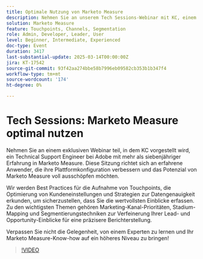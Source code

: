 ```yaml
---
title: Optimale Nutzung von Marketo Measure
description: Nehmen Sie an unserem Tech Sessions-Webinar mit KC, einem technischen Support-Techniker für Adobe, teil, um Ihre Marketo Measure-Kenntnisse zu erweitern. Erfahren Sie mehr über Best Practices für die Touchpoint-Aufnahme, Kundeneinstellungen und Datengenauigkeit. Erkunden Sie die Prioritäten von Marketing-Kanälen, die Stadienzuordnung und Segmentierungstechniken für präzises Reporting. Verpassen Sie nicht die Chance, Ihr Fachwissen zu steigern!
solution: Marketo Measure
feature: Touchpoints, Channels, Segmentation
role: Admin, Developer, Leader, User
level: Beginner, Intermediate, Experienced
doc-type: Event
duration: 3417
last-substantial-update: 2025-03-14T00:00:00Z
jira: KT-17542
source-git-commit: 93f42aa274bbe58b7996eb09582cb353b1b347f4
workflow-type: tm+mt
source-wordcount: '174'
ht-degree: 0%

---
```



# Tech Sessions: Marketo Measure optimal nutzen

Nehmen Sie an einem exklusiven Webinar teil, in dem KC vorgestellt wird, ein Technical Support Engineer bei Adobe mit mehr als siebenjähriger Erfahrung in Marketo Measure. Diese Sitzung richtet sich an erfahrene Anwender, die ihre Plattformkonfiguration verbessern und das Potenzial von Marketo Measure voll ausschöpfen möchten.

Wir werden Best Practices für die Aufnahme von Touchpoints, die Optimierung von Kundeneinstellungen und Strategien zur Datengenauigkeit erkunden, um sicherzustellen, dass Sie die wertvollsten Einblicke erfassen. Zu den wichtigsten Themen gehören Marketing-Kanal-Prioritäten, Stadium-Mapping und Segmentierungstechniken zur Verfeinerung Ihrer Lead- und Opportunity-Einblicke für eine präzisere Berichterstellung.

Verpassen Sie nicht die Gelegenheit, von einem Experten zu lernen und Ihr Marketo Measure-Know-how auf ein höheres Niveau zu bringen!

>[!VIDEO](https://video.tv.adobe.com/v/3451661/?learn=on&enablevpops)
